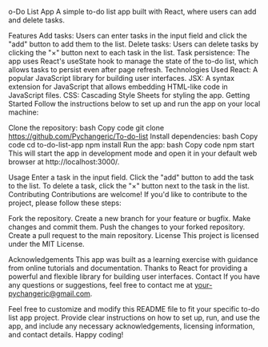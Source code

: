 o-Do List App A simple to-do list app built with React, where users can add and delete tasks.

Features Add tasks: Users can enter tasks in the input field and click the "add" button to add them to the list. Delete tasks: Users can delete tasks by clicking the "×" button next to each task in the list. Task persistence: The app uses React's useState hook to manage the state of the to-do list, which allows tasks to persist even after page refresh. Technologies Used React: A popular JavaScript library for building user interfaces. JSX: A syntax extension for JavaScript that allows embedding HTML-like code in JavaScript files. CSS: Cascading Style Sheets for styling the app. Getting Started Follow the instructions below to set up and run the app on your local machine:

Clone the repository: bash Copy code git clone https://github.com/Pychangeric/To-do-list Install dependencies: bash Copy code cd to-do-list-app npm install Run the app: bash Copy code npm start This will start the app in development mode and open it in your default web browser at http://localhost:3000/.

Usage Enter a task in the input field. Click the "add" button to add the task to the list. To delete a task, click the "×" button next to the task in the list. Contributing Contributions are welcome! If you'd like to contribute to the project, please follow these steps:

Fork the repository. Create a new branch for your feature or bugfix. Make changes and commit them. Push the changes to your forked repository. Create a pull request to the main repository. License This project is licensed under the MIT License.

Acknowledgements This app was built as a learning exercise with guidance from online tutorials and documentation. Thanks to React for providing a powerful and flexible library for building user interfaces. Contact If you have any questions or suggestions, feel free to contact me at your-pychangeric@gmail.com.

Feel free to customize and modify this README file to fit your specific to-do list app project. Provide clear instructions on how to set up, run, and use the app, and include any necessary acknowledgements, licensing information, and contact details. Happy coding!